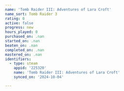 ```yaml
---
name: 'Tomb Raider III: Adventures of Lara Croft'
name_sort: Tomb Raider 3
rating: 0
active: false
progress: new
hours_played: 0
purchased_on: .nan
started_on: .nan
beaten_on: .nan
completed_on: .nan
mastered_on: .nan
identifiers:
  - type: steam
    appid: '225320'
    name: 'Tomb Raider III: Adventures of Lara Croft'
    synced_on: '2024-10-04'

---
```

